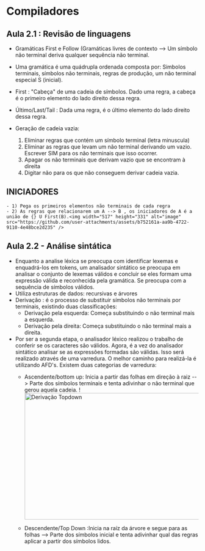 # Compiladores 

## Aula 2.1 : Revisão de linguagens
  - Gramáticas First e Follow (Gramáticas livres de contexto --> Um símbolo não terminal deriva qualquer sequência não terminal.

  - Uma gramática é uma quádrupla ordenada composta por:
    Simbolos terminais, símbolos não terminais, regras de produção, um não terminal especial S (inicial).

  - First : "Cabeça" de uma cadeia de símbolos. Dado uma regra, a cabeça é o primeiro elemento do lado direito dessa regra.
  - Último/Last/Tail : Dada uma regra, é o último elemento do lado direito dessa regra.

  - Geração de cadeia vazia:
    1) Eliminar regras que contém um símbolo terminal (letra minuscula)
    2) Eliminar as regras que levam um não terminal derivando um vazio. Escrever SIM para os não terminais que isso ocorrer.
    3) Apagar os não terminais que derivam vazio que se encontram à direita
    4) Digitar não para os que não conseguem derivar cadeia vazia. 

  ## INICIADORES
    - 1) Pega os primeiros elementos não terminais de cada regra
    - 2) As regras que relacionarem um A --> B , os iniciadores de A é a união de {} U First(B).<img width="517" height="331" alt="image" src="https://github.com/user-attachments/assets/b752161a-aa9b-4722-9110-4e48bce2d235" />

    

## Aula 2.2 - Análise sintática
  - Enquanto a analise léxica se preocupa com identificar lexemas e enquadrá-los em tokens, um analisador sintático se preocupa em analisar o conjunto de lexemas válidos e concluir se eles formam uma expressão válida e reconhecida pela gramática. Se preocupa com a sequência de símbolos válidos.
  - Utiliza estruturas de dados: recursivas e árvores
  - Derivação : é o processo de substituir símbolos não terminais por terminais, existindo duas classificações:
      - Derivação pela esquerda: Começa substituindo o não terminal mais a esquerda.
      - Derivação pela direita: Começa substituindo o não terminal mais a direita.
  - Por ser a segunda etapa, o analisador léxico realizou o trabalho de conferir se os caracteres são válidos. Agora, é a vez do analisador sintático analisar se as expressões formadas são válidas. Isso será realizado através de uma varredura. O melhor caminho para realizá-la é utilizando AFD's. Existem duas categorias de varredura:
      - Ascendente/bottom up: Inicia a partir das folhas em direção à raiz --> Parte dos símbolos terminais e tenta adivinhar o não terminal que gerou aquela cadeia.
        !<img width="517" height="331" alt="Derivação Topdown" src="https://github.com/user-attachments/assets/03846eec-d002-4074-ba6e-57c9e1a382f0" />


      - Descendente/Top Down :Inicia na raíz da árvore e segue para as folhas --> Parte dos símbolos inicial e tenta adivinhar qual das regras aplicar a partir dos símbolos lidos.
    
